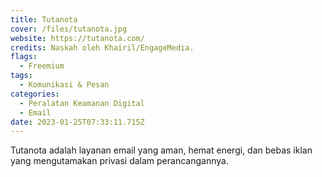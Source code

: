 ```yaml
---
title: Tutanota
cover: /files/tutanota.jpg
website: https://tutanota.com/
credits: Naskah oleh Khairil/EngageMedia.
flags:
  - Freemium
tags:
  - Komunikasi & Pesan
categories:
  - Peralatan Keamanan Digital
  - Email
date: 2023-01-25T07:33:11.715Z
---
```

Tutanota adalah layanan email yang aman, hemat energi, dan bebas iklan yang mengutamakan privasi dalam perancangannya.